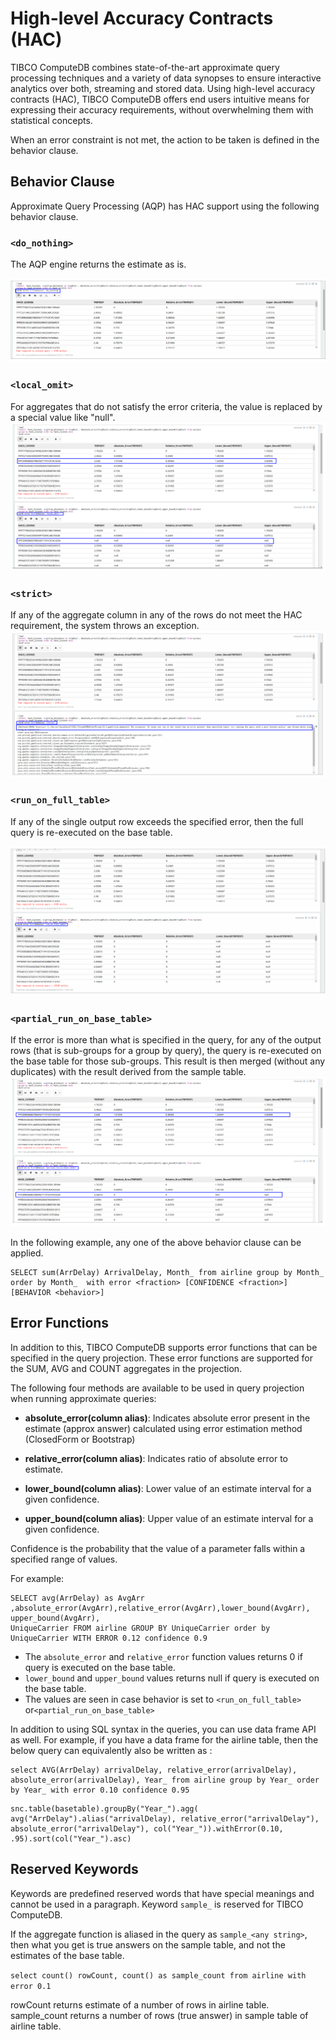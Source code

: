 # High-level Accuracy Contracts (HAC)



TIBCO ComputeDB combines state-of-the-art approximate query processing techniques and a variety of data synopses to ensure interactive analytics over both, streaming and stored data. Using high-level accuracy contracts (HAC), TIBCO ComputeDB offers end users intuitive means for expressing their accuracy requirements, without overwhelming them with statistical concepts.

When an error constraint is not met, the action to be taken is defined in the behavior clause. 

## Behavior Clause
Approximate Query Processing (AQP) has HAC support using the following behavior clause. 

### `<do_nothing>`
The AQP engine returns the estimate as is. 

![DO NOTHING](../Images/aqp_donothing.png)

### `<local_omit>`
For aggregates that do not satisfy the error criteria, the value is replaced by a special value like "null". 
![LOCAL OMIT](../Images/aqp_localomit.png)


### `<strict>`
If any of the aggregate column in any of the rows do not meet the HAC requirement, the system throws an exception. 
![Strict](../Images/aqp_strict.png)

### `<run_on_full_table>`
If any of the single output row exceeds the specified error, then the full query is re-executed on the base table.

![RUN OF FULL TABLE](../Images/aqp_runonfulltable.png)

### `<partial_run_on_base_table>`
If the error is more than what is specified in the query, for any of the output rows (that is sub-groups for a group by query), the query is re-executed on the base table for those sub-groups.  This result is then merged (without any duplicates) with the result derived from the sample table. 
![PARTIAL RUN ON BASE TABLE](../Images/aqp_partialrunonbasetable.png)

In the following example, any one of the above behavior clause can be applied. 

```pre
SELECT sum(ArrDelay) ArrivalDelay, Month_ from airline group by Month_ order by Month_  with error <fraction> [CONFIDENCE <fraction>] [BEHAVIOR <behavior>]
```

## Error Functions
In addition to this, TIBCO ComputeDB supports error functions that can be specified in the query projection. These error functions are supported for the SUM, AVG and COUNT aggregates in the projection. 

The following four methods are available to be used in query projection when running approximate queries:

* **absolute_error(column alias)**: Indicates absolute error present in the estimate (approx answer) calculated using error estimation method (ClosedForm or Bootstrap) 

* **relative_error(column alias)**: Indicates ratio of absolute error to estimate.

* **lower_bound(column alias)**: Lower value of an estimate interval for a given confidence.

* **upper_bound(column alias)**: Upper value of an estimate interval for a given confidence.

Confidence is the probability that the value of a parameter falls within a specified range of values.

For example:

```pre
SELECT avg(ArrDelay) as AvgArr ,absolute_error(AvgArr),relative_error(AvgArr),lower_bound(AvgArr), upper_bound(AvgArr),
UniqueCarrier FROM airline GROUP BY UniqueCarrier order by UniqueCarrier WITH ERROR 0.12 confidence 0.9
```
* The `absolute_error` and `relative_error` function values returns 0 if query is executed on the base table. 
* `lower_bound` and `upper_bound` values returns null if query is executed on the base table. 
* The values are seen in case behavior is set to `<run_on_full_table>` or`<partial_run_on_base_table>`

In addition to using SQL syntax in the queries, you can use data frame API as well. 
For example, if you have a data frame for the airline table, then the below query can equivalently also be written as :

```pre
select AVG(ArrDelay) arrivalDelay, relative_error(arrivalDelay), absolute_error(arrivalDelay), Year_ from airline group by Year_ order by Year_ with error 0.10 confidence 0.95
```

```pre
snc.table(basetable).groupBy("Year_").agg( avg("ArrDelay").alias("arrivalDelay), relative_error("arrivalDelay"), absolute_error("arrivalDelay"), col("Year_")).withError(0.10, .95).sort(col("Year_").asc) 
```

## Reserved Keywords
Keywords are predefined reserved words that have special meanings and cannot be used in a paragraph. Keyword `sample_` is reserved for TIBCO ComputeDB.

If the aggregate function is aliased in the query as `sample_<any string>`, then what you get is true answers on the sample table, and not the estimates of the base table.

`select count() rowCount, count() as sample_count from airline with error 0.1`

rowCount returns estimate of a number of rows in airline table.
sample_count returns a number of rows (true answer) in sample table of airline table.

